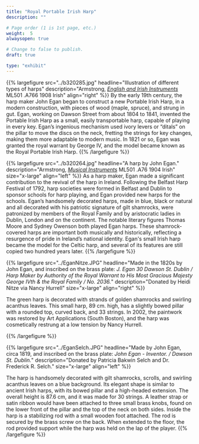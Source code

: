 ```yaml
---
title: "Royal Portable Irish Harp"
description: ""

# Page order (1 is 1st page, etc.)
weight:  5
alwaysopen: true

# Change to false to publish.
draft: true

type: "exhibit"
---
```

{{% largefigure src="../b320285.jpg" headline="Illustration of different types of harps" description="Armstrong, [*English and Irish Instruments*](https://bc-primo.hosted.exlibrisgroup.com/primo-explore/fulldisplay?docid=ALMA-BC21321583210001021&context=L&vid=bclib_new&search_scope=bcl&tab=bcl_only&lang=en_US) ML501 .A766 1908 Irish" align="right" %}}
By the early 19th century, the harp maker John Egan began to construct a new Portable Irish Harp, in a modern construction, with pieces of wood (maple, spruce), and strung in gut. Egan, working on Dawson Street from about 1804 to 1841, invented the Portable Irish Harp as a small, easily transportable harp, capable of playing in every key. Egan’s ingenious mechanism used ivory levers or “ditals” on the pillar to move the discs on the neck, fretting the strings for key changes, making them more adaptable to modern music.  In 1821 or so, Egan was granted the royal warrant by George IV, and the model became known as the Royal Portable Irish Harp.
{{% /largefigure %}}

{{% largefigure src="../b320264.jpg" headline="A harp by John Egan." description="Armstrong, [*Musical Instruments*](https://bc-primo.hosted.exlibrisgroup.com/primo-explore/fulldisplay?docid=ALMA-BC21321589680001021&context=L&vid=bclib_new&search_scope=bcl&tab=bcl_only&lang=en_US) ML501 .A76 1904 Irish" size="x-large" align="left" %}}
As a harp maker, Egan made a significant contribution to the revival of the harp in Ireland. Following the Belfast Harp Festival of 1792, harp societies were formed in Belfast and Dublin to sponsor schools for harp playing, and Egan provided new harps for the schools. Egan’s handsomely decorated harps, made in blue, black or natural and all decorated with his patriotic signature of gilt shamrocks, were patronized by members of the Royal Family and by aristocratic ladies in Dublin, London and on the continent. The notable literary figures Thomas Moore and Sydney Owenson both played Egan harps. These shamrock-covered harps are important both musically and historically, reflecting a resurgence of pride in Ireland’s national identity. Egan's small Irish harp became the model for the Celtic harp, and several of its features are still copied two hundred years later.
{{% /largefigure %}}

{{% largefigure src="../EganNitze.JPG" headline="Made in the 1820s by John Egan, and inscribed on the brass plate: *J. Egan 30 Dawson St. Dublin / Harp Maker by Authority of the Royal Warrant to His Most Gracious Majesty George IVth & the Royal Family / No. 2036.*" description="Donated by Heidi Nitze via Nancy Hurrell" size="x-large" align="right" %}}

The green harp is decorated with strands of golden shamrocks and swirling acanthus leaves. This small harp, 89 cm. high, has a slightly bowed pillar with a rounded top, curved back, and 33 strings. In 2002, the paintwork was restored by Art Applications (South Boston), and the harp was cosmetically restrung at a low tension by Nancy Hurrell.

{{% /largefigure %}}

{{% largefigure src="../EganSelch.JPG" headline="Made by John Egan, circa 1819, and inscribed on the brass plate: *John Egan - Inventor. / Dawson St. Dublin.*" description="Donated by Patricia Bakwin Selch and Dr. Frederick R. Selch." size="x-large" align="left" %}}


The harp is handsomely decorated with gilt shamrocks, scrolls, and swirling acanthus leaves on a blue background. Its elegant shape is similar to ancient Irish harps, with its bowed pillar and a high-headed extension. The overall height is 87.6 cm, and it was made for 30 strings. A leather strap or satin ribbon would have been attached to three small brass knobs, found on the lower front of the pillar and the top of the neck on both sides. Inside the harp is a stabilizing rod with a small wooden foot attached. The rod is secured by the brass screw on the back. When extended to the floor, the rod provided support while the harp was held on the lap of the player.
{{% /largefigure %}}
